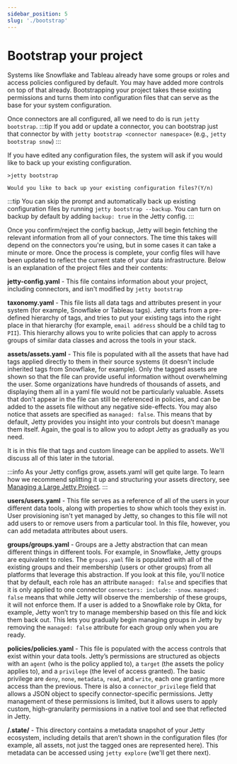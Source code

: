 ```yaml
---
sidebar_position: 5
slug: './bootstrap'
---
```


# Bootstrap your project

Systems like Snowflake and Tableau already have some groups or roles and access policies configured by default. You may have added more controls on top of that already. Bootstrapping your project takes these existing permissions and turns them into configuration files that can serve as the base for your system configuration.

Once connectors are all configured, all we need to do is run `jetty bootstrap`.
:::tip
If you add or update a connector, you can bootstrap just that connector by with `jetty bootstrap <connector namespace>` (e.g., `jetty bootstrap snow`)
:::

If you have edited any configuration files, the system will ask if you would like to back up your existing configuration.

```
>jetty bootstrap

Would you like to back up your existing configuration files?(Y/n)
```

:::tip
You can skip the prompt and automatically back up existing configuration files by running `jetty bootstrap --backup`. You can turn on backup by default by adding `backup: true` in the Jetty config.
:::

Once you confirm/reject the config backup, Jetty will begin fetching the relevant information from all of your connectors. The time this takes will depend on the connectors you're using, but in some cases it can take a minute or more. Once the process is complete, your config files will have been updated to reflect the current state of your data infrastructure. Below is an explanation of the project files and their contents:

**jetty-config.yaml** - This file contains information about your project, including connectors, and isn't modified by `jetty bootstrap`

**taxonomy.yaml** - This file lists all data tags and attributes present in your system (for example, Snowflake or Tableau tags). Jetty starts from a pre-defined hierarchy of tags, and tries to put your existing tags into the right place in that hierarchy (for example, `email address` should be a child tag to `PII`). This hierarchy allows you to write policies that can apply to across groups of similar data classes and across the tools in your stack.

**assets/assets.yaml** - This file is populated with all the assets that have had tags applied directly to them in their source systems (it doesn't include inherited tags from Snowflake, for example). Only the tagged assets are shown so that the file can provide useful information without overwhelming the user. Some organizations have hundreds of thousands of assets, and displaying them all in a yaml file would not be particularly valuable. Assets that don't appear in the file can still be referenced in policies, and can be added to the assets file without any negative side-effects. You may also notice that assets are specified as `managed: false`. This means that by default, Jetty provides you insight into your controls but doesn't manage them itself. Again, the goal is to allow you to adopt Jetty as gradually as you need.

It is in this file that tags and custom lineage can be applied to assets. We'll discuss all of this later in the tutorial.

:::info
As your Jetty configs grow, assets.yaml will get quite large. To learn how we recommend splitting it up and structuring your assets directory, see [Managing a Large Jetty Project](#).
:::

**users/users.yaml** - This file serves as a reference of all of the users in your different data tools, along with properties to show which tools they exist in. User provisioning isn't yet managed by Jetty, so changes to this file will not add users to or remove users from a particular tool. In this file, however, you can add metadata attributes about users.

**groups/groups.yaml** - Groups are a Jetty abstraction that can mean different things in different tools. For example, in Snowflake, Jetty groups are equivalent to roles. The `groups.yaml` file is populated with all of the existing groups and their membership (users or other groups) from all platforms that leverage this abstraction. If you look at this file, you'll notice that by default, each role has an attribute `managed: false` and specifies that it is only applied to one connector `connectors: include: -snow`. `managed: false` means that while Jetty will observe the membership of these groups, it will not enforce them. If a user is added to a Snowflake role by Okta, for example, Jetty won’t try to manage membership based on this file and kick them back out. This lets you gradually begin managing groups in Jetty by removing the `managed: false` attribute for each group only when you are ready.

**policies/policies.yaml** - This file is populated with the access controls that exist within your data tools. Jetty’s permissions are structured as objects with an `agent` (who is the policy applied to), a `target` (the assets the policy applies to), and a `privilege` (the level of access granted). The basic privilege are `deny`, `none`, `metadata`, `read`, and `write`, each one granting more access than the previous. There is also a `connector_privilege` field that allows a JSON object to specify connector-specific permissions. Jetty management of these permissions is limited, but it allows users to apply custom, high-granularity permissions in a native tool and see that reflected in Jetty.

**/.state/** - This directory contains a metadata snapshot of your Jetty ecosystem, including details that aren’t shown in the configuration files (for example, all assets, not just the tagged ones are represented here). This metadata can be accessed using `jetty explore` (we'll get there next).
